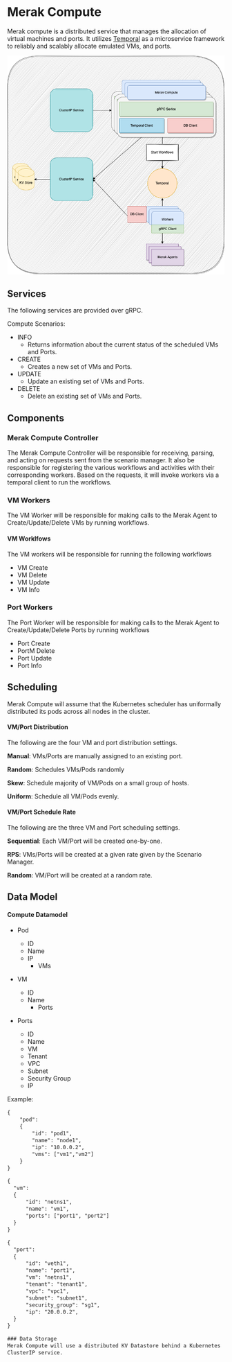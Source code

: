 # Merak Compute

Merak compute is a distributed service that manages the allocation of virtual machines and ports. It utilizes [Temporal](https://temporal.io) as a microservice framework to
reliably and scalably allocate emulated VMs, and ports.

![merak compute design diagram](../images/merak_compute_design_diagram.png)

## Services

The following services are provided over gRPC.

Compute Scenarios:
- INFO
  - Returns information about the current status of the scheduled VMs and Ports.
- CREATE
  - Creates a new set of VMs and Ports.
- UPDATE
  - Update an existing set of VMs and Ports.
- DELETE
  - Delete an existing set of VMs and Ports.

<!-- Test Scenarios:
- INFO
  - Returns information about the status of an existing test scenario
- CREATE
  - Creates a new test scenario
- UPDATE
  - Update an existing test scenario
- DELETE
  - Delete an existing test scenario -->

## Components

### Merak Compute Controller
The Merak Compute Controller will be responsible for receiving, parsing, and acting on requests sent  from the scenario manager. It also be responsible for registering the various
workflows and activities with their corresponding workers.
Based on the requests, it will invoke workers via a temporal client to run the workflows.

### VM Workers
The VM Worker will be responsible for making calls to the Merak Agent to Create/Update/Delete VMs by running workflows.
#### VM Worklfows

The VM workers will be responsible for running the following workflows

- VM Create
- VM Delete
- VM Update
- VM Info

<!-- get_vm(hostname, vm):
- Returns info about the VM on a node.

get_vm_node(hostname):
- Returns info about all VMs on the node.

create_n_vms_on_host(hostname, n)
- creates n VMs at hostname
- returns a list of names of VMs created

delete_n_vms(hostname)
- deletes n VMs at hostname
- returns a list of names of VMs deleted -->

### Port Workers
The Port Worker will be responsible for making calls to the Merak Agent to Create/Update/Delete Ports by running workflows

- Port Create
- PortM Delete
- Port Update
- Port Info

<!-- #### Interface with Merak Agent

get_ports_vm(hostname, vm):
- Returns info on all ports in the VM on the node.

get_ports_node(hostname):
- Returns info on all ports on the node.

create_n_ports(hostname, vm, tenant, vpc, subnet, security_group)
- creates n ports in vm at hostname in the described VPC and subnet
- returns a list of names and IP of the ports created

delete_n_ports(hostname, vm)
- deletes n ports at hostname in vm
- returns a list of names of ports deleted -->

<!-- ### Test Controller

The Test controller will be responsible for coordinating tests across the available vms.

#### Interface with Merak Agent

get_test(vm, src):
- Returns the status of a running test on the VM origination from the source

run_test(vm, src, target, test-type, opt):
- Runs a network test from inside the VM to the target
- Returns the result of the ping test

stop_test(vm, src):
- Stops any running test in the VM originating from the source -->

## Scheduling

Merak Compute will assume that the Kubernetes scheduler has uniformally distributed its pods across all nodes in the cluster.

#### VM/Port Distribution

The following are the four VM and port distribution settings.

**Manual**: VMs/Ports are manually assigned to an existing port.

**Random**: Schedules VMs/Pods randomly

**Skew**: Schedule majority of VM/Pods on a small group of hosts.

**Uniform**: Schedule all VM/Pods evenly.

#### VM/Port Schedule Rate

The following are the three VM and Port scheduling settings.

**Sequential**: Each VM/Port will be created one-by-one.

**RPS**: VMs/Ports will be created at a given rate given by the Scenario Manager.

**Random**: VM/Port will be created at a random rate.

## Data Model



#### Compute Datamodel

- Pod
  - ID
  - Name
  - IP
    - VMs

- VM
  - ID
  - Name
    - Ports

- Ports
  - ID
  - Name
  - VM
  - Tenant
  - VPC
  - Subnet
  - Security Group
  - IP


Example:
```
{
    "pod":
    {
        "id": "pod1",
        "name": "node1",
        "ip": "10.0.0.2",
        "vms": ["vm1","vm2"]
    }
}
```

```
{
  "vm":
  {
      "id": "netns1",
      "name": "vm1",
      "ports": ["port1", "port2"]
  }
}
```

```
{
  "port":
  {
      "id": "veth1",
      "name": "port1",
      "vm": "netns1",
      "tenant": "tenant1",
      "vpc": "vpc1",
      "subnet": "subnet1",
      "security_group": "sg1",
      "ip": "20.0.0.2",
  }
}

```

<!-- #### Test Datamodel

- Test
  - Name
  - source
    - host
      - vm
        - port
  - target
    - host
      - vm
        - port
  - test-type
  - results

Example:
```
{
    test:
    {
        "name": "test-ping",
        "source":
        [
            {
                "host": "pod1",
                "vm":   "vm1",
                "port": "port1"
            },
            {
                "host": "pod1",
                "vm":   "vm1",
                "port": "port2"
            },

        ],
        "target":
        [
            {
                "host": "pod2",
                "vm":   "vm1",
                "port": "port1"
            },
            {
                "host": "pod2",
                "vm":   "vm2",
                "port": "port1"
            },

        ],
        "test-type": "ping",
        "results":
        [
            "source_1->target_1": "pass",
            "source1->target_2": "failed",
            "source2->target_1": "pass",
            "source2->target_2": "pending"
        ]

    }
} -->
```
### Data Storage
Merak Compute will use a distributed KV Datastore behind a Kubernetes ClusterIP service.
